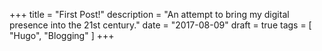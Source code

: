 +++
title = "First Post!"
description = "An attempt to bring my digital presence into the 21st century."
date = "2017-08-09"
draft = true
tags = [
    "Hugo",
    "Blogging"
]
+++
